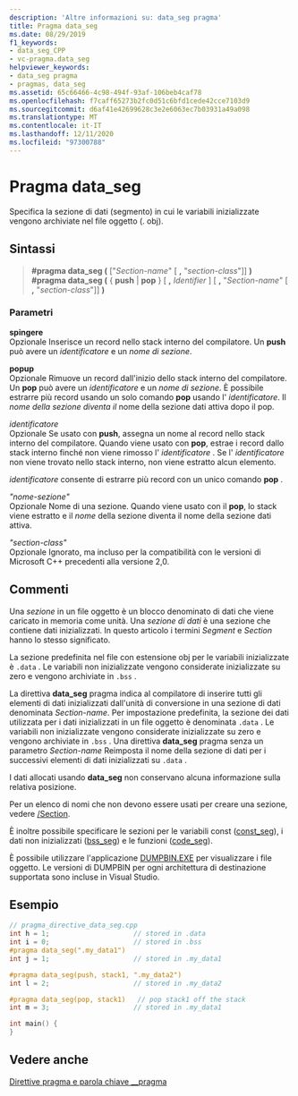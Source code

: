 ```yaml
---
description: 'Altre informazioni su: data_seg pragma'
title: Pragma data_seg
ms.date: 08/29/2019
f1_keywords:
- data_seg_CPP
- vc-pragma.data_seg
helpviewer_keywords:
- data_seg pragma
- pragmas, data_seg
ms.assetid: 65c66466-4c98-494f-93af-106beb4caf78
ms.openlocfilehash: f7caff65273b2fc0d51c6bfd1cede42cce7103d9
ms.sourcegitcommit: d6af41e42699628c3e2e6063ec7b03931a49a098
ms.translationtype: MT
ms.contentlocale: it-IT
ms.lasthandoff: 12/11/2020
ms.locfileid: "97300788"
---
```

# <a name="data_seg-pragma"></a>Pragma data_seg

Specifica la sezione di dati (segmento) in cui le variabili inizializzate vengono archiviate nel file oggetto (. obj).

## <a name="syntax"></a>Sintassi

> **#pragma data_seg (** ["*Section-name*" [ **,** "*section-class*"]] **)**\
> **#pragma data_seg (** { **push**  |  **pop** } [ **,** *Identifier* ] [ **,** "*Section-name*" [ **,** "*section-class*"]] **)**

### <a name="parameters"></a>Parametri

**spingere**\
Opzionale Inserisce un record nello stack interno del compilatore. Un **push** può avere un *identificatore* e un *nome di sezione*.

**popup**\
Opzionale Rimuove un record dall'inizio dello stack interno del compilatore. Un **pop** può avere un *identificatore* e un *nome di sezione*. È possibile estrarre più record usando un solo comando **pop** usando l' *identificatore*. Il *nome della sezione diventa il* nome della sezione dati attiva dopo il pop.

*identificatore*\
Opzionale Se usato con **push**, assegna un nome al record nello stack interno del compilatore. Quando viene usato con **pop**, estrae i record dallo stack interno finché non viene rimosso l' *identificatore* . Se l' *identificatore* non viene trovato nello stack interno, non viene estratto alcun elemento.

*identificatore* consente di estrarre più record con un unico comando **pop** .

*"nome-sezione"*\
Opzionale Nome di una sezione. Quando viene usato con il **pop**, lo stack viene estratto e il *nome* della sezione diventa il nome della sezione dati attiva.

*"section-class"*\
Opzionale Ignorato, ma incluso per la compatibilità con le versioni di Microsoft C++ precedenti alla versione 2,0.

## <a name="remarks"></a>Commenti

Una *sezione* in un file oggetto è un blocco denominato di dati che viene caricato in memoria come unità. Una *sezione di dati* è una sezione che contiene dati inizializzati. In questo articolo i termini *Segment* e *Section* hanno lo stesso significato.

La sezione predefinita nel file con estensione obj per le variabili inizializzate è `.data` . Le variabili non inizializzate vengono considerate inizializzate su zero e vengono archiviate in `.bss` .

La direttiva **data_seg** pragma indica al compilatore di inserire tutti gli elementi di dati inizializzati dall'unità di conversione in una sezione di dati denominata *Section-name*. Per impostazione predefinita, la sezione dei dati utilizzata per i dati inizializzati in un file oggetto è denominata `.data` . Le variabili non inizializzate vengono considerate inizializzate su zero e vengono archiviate in `.bss` . Una direttiva **data_seg** pragma senza un parametro *Section-name* Reimposta il nome della sezione di dati per i successivi elementi di dati inizializzati su `.data` .

I dati allocati usando **data_seg** non conservano alcuna informazione sulla relativa posizione.

Per un elenco di nomi che non devono essere usati per creare una sezione, vedere [/Section](../build/reference/section-specify-section-attributes.md).

È inoltre possibile specificare le sezioni per le variabili const ([const_seg](../preprocessor/const-seg.md)), i dati non inizializzati ([bss_seg](../preprocessor/bss-seg.md)) e le funzioni ([code_seg](../preprocessor/code-seg.md)).

È possibile utilizzare l'applicazione [DUMPBIN.EXE](../build/reference/dumpbin-command-line.md) per visualizzare i file oggetto. Le versioni di DUMPBIN per ogni architettura di destinazione supportata sono incluse in Visual Studio.

## <a name="example"></a>Esempio

```cpp
// pragma_directive_data_seg.cpp
int h = 1;                     // stored in .data
int i = 0;                     // stored in .bss
#pragma data_seg(".my_data1")
int j = 1;                     // stored in .my_data1

#pragma data_seg(push, stack1, ".my_data2")
int l = 2;                     // stored in .my_data2

#pragma data_seg(pop, stack1)   // pop stack1 off the stack
int m = 3;                     // stored in .my_data1

int main() {
}
```

## <a name="see-also"></a>Vedere anche

[Direttive pragma e parola chiave __pragma](../preprocessor/pragma-directives-and-the-pragma-keyword.md)
